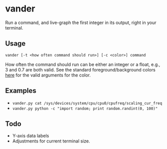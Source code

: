 # vander

Run a command, and live-graph the first integer in its output, right in your terminal.

## Usage

`vander [-t <how often command should run>] [-c <color>] command`

How often the command should run can be either an integer or a float, e.g., 3 and 0.7 are both valid. See the standard foreground/background colors [here](http://urwid.org/manual/displayattributes.html) for the valid arguments for the color.

## Examples

* `vander.py cat /sys/devices/system/cpu/cpu0/cpufreq/scaling_cur_freq`
* `vander.py python -c "import random; print random.randint(0, 100)"`

## Todo

* Y-axis data labels
* Adjustments for current terminal size.
